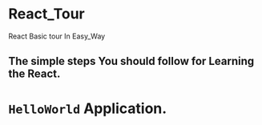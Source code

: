 # React_Tour
React Basic tour In Easy_Way

## The simple steps You should follow for Learning the React.

# ```HelloWorld``` Application.



